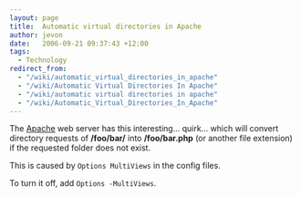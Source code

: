 ```yaml
---
layout: page
title:  Automatic virtual directories in Apache
author: jevon
date:   2006-09-21 09:37:43 +12:00
tags:
  - Technology
redirect_from:
  - "/wiki/automatic_virtual_directories_in_apache"
  - "/wiki/Automatic Virtual Directories In Apache"
  - "/wiki/automatic virtual directories in apache"
  - "/wiki/Automatic_Virtual_Directories_In_Apache"
---
```


The [Apache](Apache.md) web server has this interesting... quirk... which will convert directory requests of **/foo/bar/** into **/foo/bar.php** (or another file extension) if the requested folder does not exist.

This is caused by `Options MultiViews` in the config files.

To turn it off, add `Options -MultiViews`.
